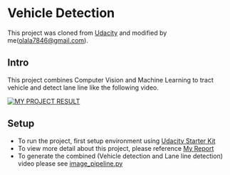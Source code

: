# Vehicle Detection

This project was cloned from [Udacity](https://github.com/udacity/CarND-Vehicle-Detection) and modified by me(olala7846@gmail.com).

## Intro
This project combines Computer Vision and Machine Learning to tract vehicle and detect lane line like the following video.

[![MY PROJECT RESULT](http://img.youtube.com/vi/5Y0BFjzWTwU/0.jpg)](http://www.youtube.com/watch?v=5Y0BFjzWTwU "Video tracking and Lane line detection")

## Setup
* To run the project, first setup environment using [Udacity Starter Kit](https://github.com/udacity/CarND-Term1-Starter-Kit)
* To view more detail about this project, please reference [My Report](./report.md)
* To generate the combined (Vehicle detection and Lane line detection) video please see [image_pipeline.py](./image_pipeline.py)



